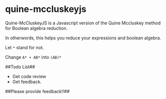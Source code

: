 quine-mccluskeyjs
=================

Quine-McCluskeyJS is a Javascript version of the Quine Mccluskey method for Boolean algebra reduction. 

In otherwords, this helps you reduce your expressions and boolean algebra.

Let `*` stand for not.

Change `A* + AB*` into `(AB)*`

##Todo List##
* Get code review
* Get feedback.


##Please provide feedback!!##
